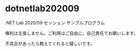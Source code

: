 # dotnetlab202009
.NET Lab 2020/09 セッション サンプルプログラム

権利は主張しません。ご利用はご自由に。自己責任でお願いします。

不具合があったら教えてくれると嬉しいです。
